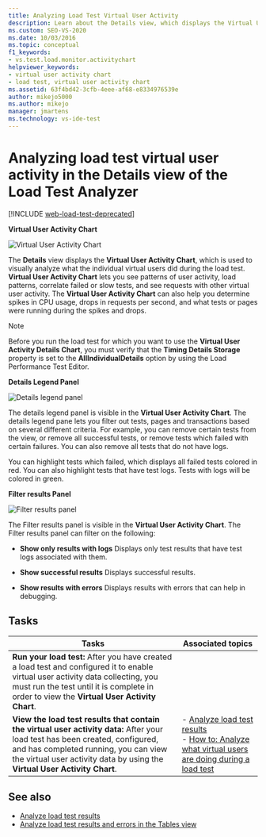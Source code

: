 ```yaml
---
title: Analyzing Load Test Virtual User Activity
description: Learn about the Details view, which displays the Virtual User Activity Chart. Analyze what individual virtual users did during the load test. 
ms.custom: SEO-VS-2020
ms.date: 10/03/2016
ms.topic: conceptual
f1_keywords:
- vs.test.load.monitor.activitychart
helpviewer_keywords:
- virtual user activity chart
- load test, virtual user activity chart
ms.assetid: 63f4bd42-3cfb-4eee-af68-e8334976539e
author: mikejo5000
ms.author: mikejo
manager: jmartens
ms.technology: vs-ide-test
---
```

# Analyzing load test virtual user activity in the Details view of the Load Test Analyzer

[!INCLUDE [web-load-test-deprecated](includes/web-load-test-deprecated.md)]

**Virtual User Activity Chart**

![Virtual User Activity Chart](../test/media/virtual_actchart.png)

The **Details** view displays the **Virtual User Activity Chart**, which is used to visually analyze what the individual virtual users did during the load test. **Virtual User Activity Chart** lets you see patterns of user activity, load patterns, correlate failed or slow tests, and see requests with other virtual user activity. The **Virtual User Activity Chart** can also help you determine spikes in CPU usage, drops in requests per second, and what tests or pages were running during the spikes and drops.

> [!NOTE]
> Before you run the load test for which you want to use the **Virtual User Activity Details Chart**, you must verify that the **Timing Details Storage** property is set to the **AllIndividualDetails** option by using the Load Performance Test Editor.

**Details Legend Panel**

![Details legend panel](../test/media/ltest_detailslegend.png)

The details legend panel is visible in the **Virtual User Activity Chart**. The details legend pane lets you filter out tests, pages and transactions based on several different criteria. For example, you can remove certain tests from the view, or remove all successful tests, or remove tests which failed with certain failures. You can also remove all tests that do not have logs.

You can highlight tests which failed, which displays all failed tests colored in red. You can also highlight tests that have test logs. Tests with logs will be colored in green.

**Filter results Panel**

![Filter results panel](../test/media/ltest_filterresults.png)

The Filter results panel is visible in the **Virtual User Activity Chart**. The Filter results panel can filter on the following:

- **Show only results with logs** Displays only test results that have test logs associated with them.

- **Show successful results** Displays successful results.

- **Show results with errors** Displays results with errors that can help in debugging.

## Tasks

|Tasks|Associated topics|
|-|-|
|**Run your load test:** After you have created a load test and configured it to enable virtual user activity data collecting, you must run the test until it is complete in order to view the **Virtual User Activity Chart**.||
|**View the load test results that contain the virtual user activity data:** After your load test has been created, configured, and has completed running, you can view the virtual user activity data by using the **Virtual User Activity Chart**.|-   [Analyze load test results](../test/analyze-load-test-results-using-the-load-test-analyzer.md)<br />-   [How to: Analyze what virtual users are doing during a load test](../test/how-to-analyze-virtual-user-activity-during-a-load-test.md)|

## See also

- [Analyze load test results](../test/analyze-load-test-results-using-the-load-test-analyzer.md)
- [Analyze load test results and errors in the Tables view](../test/analyze-load-test-results-and-errors-in-the-tables-view.md)
